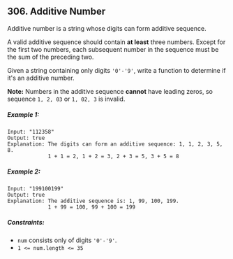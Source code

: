 ## 306. Additive Number

Additive number is a string whose digits can form additive sequence.

A valid additive sequence should contain **at least** three numbers. Except for the first two numbers, each subsequent number in the sequence must be the sum of the preceding two.

Given a string containing only digits ```'0'-'9'```, write a function to determine if it's an additive number.

**Note:** Numbers in the additive sequence **cannot** have leading zeros, so sequence ```1, 2, 03``` or ```1, 02, 3``` is invalid.

##### Example 1:
```
Input: "112358"
Output: true
Explanation: The digits can form an additive sequence: 1, 1, 2, 3, 5, 8.
             1 + 1 = 2, 1 + 2 = 3, 2 + 3 = 5, 3 + 5 = 8
```
##### Example 2:
```
Input: "199100199"
Output: true
Explanation: The additive sequence is: 1, 99, 100, 199.
             1 + 99 = 100, 99 + 100 = 199
```

##### Constraints:

* ```num``` consists only of digits ```'0'-'9'```.
* ```1 <= num.length <= 35```